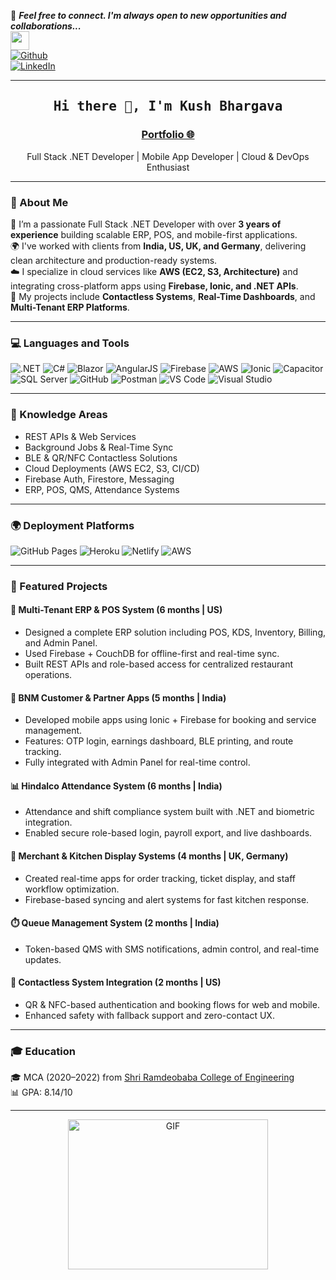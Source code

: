 📝 ***Feel free to connect. I'm always open to new opportunities and collaborations...***  
<img src="https://media.giphy.com/media/WUlplcMpOCEmTGBtBW/giphy.gif" width="30">  
[![Github](https://img.shields.io/github/followers/kush-coder?label=Follow%20Me&style=social)](https://github.com/kush-coder)  
[![LinkedIn](https://img.shields.io/badge/LinkedIn-0077B5?style=for-the-badge&logo=linkedin&logoColor=white)](https://www.linkedin.com/in/kush-bhargava-071901195)

---

<h2 align='center'><samp><strong>Hi there 👋, I'm Kush Bhargava</strong></samp></h2>
<h3 align='center'><strong><a href="https://www.linkedin.com/in/kush-bhargava-071901195" target="_blank">Portfolio 🌐</a></strong></h3>
<p align='center'>Full Stack .NET Developer | Mobile App Developer | Cloud & DevOps Enthusiast</p>

---

### 💬 About Me

🚀 I’m a passionate Full Stack .NET Developer with over **3 years of experience** building scalable ERP, POS, and mobile-first applications.  
🌍 I've worked with clients from **India, US, UK, and Germany**, delivering clean architecture and production-ready systems.  
☁️ I specialize in cloud services like **AWS (EC2, S3, Architecture)** and integrating cross-platform apps using **Firebase, Ionic, and .NET APIs**.  
📱 My projects include **Contactless Systems**, **Real-Time Dashboards**, and **Multi-Tenant ERP Platforms**.

---

### 💻 Languages and Tools

![.NET](https://img.shields.io/badge/-.NET-512BD4?style=flat&logo=dotnet&logoColor=white)
![C#](https://img.shields.io/badge/-C%23-239120?style=flat&logo=c-sharp&logoColor=white)
![Blazor](https://img.shields.io/badge/-Blazor-512BD4?style=flat&logo=blazor)
![AngularJS](https://img.shields.io/badge/-AngularJS-DD0031?style=flat&logo=angularjs&logoColor=white)
![Firebase](https://img.shields.io/badge/-Firebase-FFCA28?style=flat&logo=firebase&logoColor=white)
![AWS](https://img.shields.io/badge/-AWS-232F3E?style=flat&logo=amazon-aws)
![Ionic](https://img.shields.io/badge/-Ionic-3880FF?style=flat&logo=ionic&logoColor=white)
![Capacitor](https://img.shields.io/badge/-Capacitor-000000?style=flat&logo=capacitor&logoColor=white)
![SQL Server](https://img.shields.io/badge/-SQL%20Server-CC2927?style=flat&logo=microsoft-sql-server&logoColor=white)
![GitHub](https://img.shields.io/badge/-GitHub-181717?style=flat&logo=github)
![Postman](https://img.shields.io/badge/-Postman-FF6C37?style=flat&logo=postman&logoColor=white)
![VS Code](https://img.shields.io/badge/-VS%20Code-007ACC?style=flat&logo=visual-studio-code)
![Visual Studio](https://img.shields.io/badge/-Visual%20Studio-5C2D91?style=flat&logo=visual-studio&logoColor=white)

---

### 🧠 Knowledge Areas

- REST APIs & Web Services  
- Background Jobs & Real-Time Sync  
- BLE & QR/NFC Contactless Solutions  
- Cloud Deployments (AWS EC2, S3, CI/CD)  
- Firebase Auth, Firestore, Messaging  
- ERP, POS, QMS, Attendance Systems

---

### 🌍 Deployment Platforms

![GitHub Pages](https://img.shields.io/badge/-GitHub%20Pages-000000?style=flat&logo=github)
![Heroku](https://img.shields.io/badge/-Heroku-430098?style=flat&logo=heroku)
![Netlify](https://img.shields.io/badge/-Netlify-000000?style=flat&logo=netlify)
![AWS](https://img.shields.io/badge/-AWS-232F3E?style=flat&logo=amazon-aws)

---

### 🚀 Featured Projects

#### 🔧 Multi-Tenant ERP & POS System (6 months | US)
- Designed a complete ERP solution including POS, KDS, Inventory, Billing, and Admin Panel.
- Used Firebase + CouchDB for offline-first and real-time sync.
- Built REST APIs and role-based access for centralized restaurant operations.

#### 📲 BNM Customer & Partner Apps (5 months | India)
- Developed mobile apps using Ionic + Firebase for booking and service management.
- Features: OTP login, earnings dashboard, BLE printing, and route tracking.
- Fully integrated with Admin Panel for real-time control.

#### 📊 Hindalco Attendance System (6 months | India)
- Attendance and shift compliance system built with .NET and biometric integration.
- Enabled secure role-based login, payroll export, and live dashboards.

#### 🛒 Merchant & Kitchen Display Systems (4 months | UK, Germany)
- Created real-time apps for order tracking, ticket display, and staff workflow optimization.
- Firebase-based syncing and alert systems for fast kitchen response.

#### ⏱️ Queue Management System (2 months | India)
- Token-based QMS with SMS notifications, admin control, and real-time updates.

#### 🔐 Contactless System Integration (2 months | US)
- QR & NFC-based authentication and booking flows for web and mobile.
- Enhanced safety with fallback support and zero-contact UX.

---

### 🎓 Education

🎓 MCA (2020–2022) from [Shri Ramdeobaba College of Engineering](https://www.rknec.edu/)  
📊 GPA: 8.14/10

---

<p align="center">
  <img alt="GIF" width="320px" height="240px" src="https://miro.medium.com/max/875/1*Urc28sbnORGOW5oyohQ06g.gif" />
</p>
